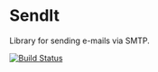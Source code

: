 # SendIt

Library for sending e-mails via SMTP.

[![Build Status](https://dev.azure.com/FilipLiwinski/GitHub.Public/_apis/build/status/SendIt/SendIt.Build.CI?branchName=master)](https://dev.azure.com/FilipLiwinski/GitHub.Public/_build/latest?definitionId=8&branchName=master)

